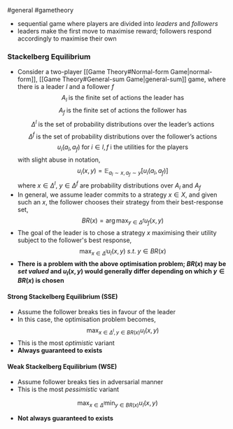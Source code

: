 #general #gametheory 

- sequential game where players are divided into *leaders* and *followers*
- leaders make the first move to maximise reward; followers respond accordingly to maximise their own

### Stackelberg Equilibrium
- Consider a two-player [[Game Theory#Normal-form Game|normal-form]], [[Game Theory#General-sum Game|general-sum]] game, where there is a leader $l$ and a follower $f$ 
$$
A_l \; \text{is the finite set of actions the leader has}
$$
$$
A_f \; \text{is the finite set of actions the follower has}
$$
$$ 
\Delta^l \; \text{is the set of probability distributions over the leader's actions}
$$
$$ 
\Delta^f \; \text{is the set of probability distributions over the follower's actions}
$$
$$
u_i(a_l, a_f) \; \text{for} \; i \in {l, f} \; \text{i the utilities for the players}
$$
with slight abuse in notation,
$$
u_i(x,y) = \mathbb{E}_{a_l \sim x,a_f \sim y}[u_i(a_l, a_f)]
$$
where $x\in \Delta^l$, $y \in \Delta^f$ are probability distributions over $A_l$ and $A_f$ 
- In general, we assume leader commits to a strategy $x \in X$, and given such an $x$, the follower chooses their strategy from their best-response set,
$$
BR(x) = \arg \max_{y\in \Delta^f} u_f(x,y)
$$
- The goal of the leader is to chose a strategy $x$ maximising their utility subject to the follower's best response,
$$
\max_{x\in \Delta^l} u_l(x,y) \; s.t. \; y \in BR(x)
$$
- **There is a problem with the above optimisation problem; $BR(x)$ may be *set valued* and $u_l(x,y)$ would generally differ depending on which $y \in BR(x)$ is chosen**
#### Strong Stackelberg Equilibrium (SSE)
- Assume the follower breaks ties in favour of the leader
- In this case, the optimisation problem becomes,
$$
\max_{x\in \Delta^l,y\in BR(x)} u_l(x,y)
$$
- This is the most *optimistic* variant
- **Always guaranteed to exists** 
#### Weak Stackelberg Equilibrium (WSE)
- Assume follower breaks ties in adversarial manner
- This is the most *pessimistic* variant

$$
\max_{x\in \Delta^l} \min_{y \in BR(x)} u_l(x,y)
$$
- **Not always guaranteed to exists**
